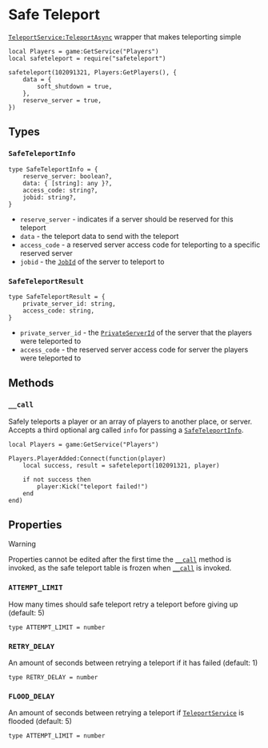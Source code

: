 # Safe Teleport

[`TeleportService:TeleportAsync`](https://create.roblox.com/docs/reference/engine/classes/TeleportService#TeleportAsync) wrapper that makes teleporting simple

```luau
local Players = game:GetService("Players")
local safeteleport = require("safeteleport")

safeteleport(102091321, Players:GetPlayers(), {
    data = {
        soft_shutdown = true,
    },
    reserve_server = true,
})

```

## Types

### `SafeTeleportInfo`

```luau
type SafeTeleportInfo = {
    reserve_server: boolean?,
    data: { [string]: any }?,
    access_code: string?,
    jobid: string?,
}
```
* `reserve_server` - indicates if a server should be reserved for this teleport
* `data` - the teleport data to send with the teleport
* `access_code` - a reserved server access code for teleporting to a specific reserved server
* `jobid` - the [`JobId`](https://create.roblox.com/docs/reference/engine/classes/DataModel#JobId) of the server to teleport to

### `SafeTeleportResult`

```luau
type SafeTeleportResult = {
    private_server_id: string,
    access_code: string,
}
```
* `private_server_id` - the [`PrivateServerId`](https://create.roblox.com/docs/reference/engine/classes/DataModel#PrivateServerId) of the server that the players were teleported to
* `access_code` - the reserved server access code for server the players were teleported to


## Methods

### `__call`

Safely teleports a player or an array of players to another place, or server. Accepts a third optional arg called `info` for passing a [`SafeTeleportInfo`](#safeteleportinfo).

```luau
local Players = game:GetService("Players")

Players.PlayerAdded:Connect(function(player)
	local success, result = safeteleport(102091321, player)

	if not success then
		player:Kick("teleport failed!")
	end
end)
```

## Properties

> [!WARNING]
> Properties cannot be edited after the first time the [`__call`](#call) method is invoked,
> as the safe teleport table is frozen when [`__call`](#call) is invoked.

### `ATTEMPT_LIMIT`

How many times should safe teleport retry a teleport before giving up (default: 5)

```luau
type ATTEMPT_LIMIT = number
```

### `RETRY_DELAY`

An amount of seconds between retrying a teleport if it has failed (default: 1)

```luau
type RETRY_DELAY = number
```

### `FLOOD_DELAY`

An amount of seconds between retrying a teleport if [`TeleportService`](https://create.roblox.com/docs/reference/engine/classes/TeleportService) is flooded (default: 5)

```luau
type ATTEMPT_LIMIT = number
```
